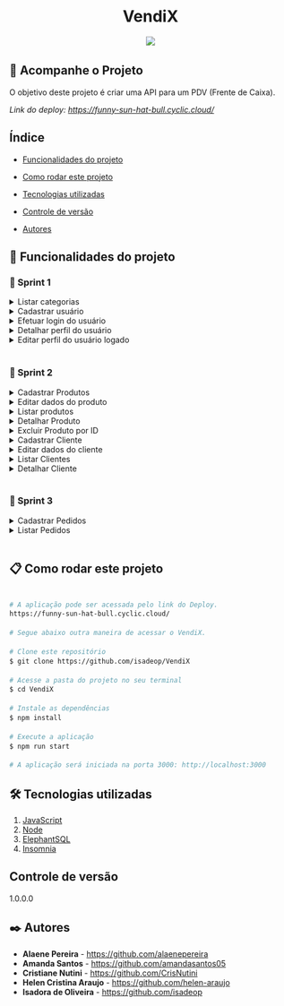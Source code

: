 <h1 align="center"> VendiX </h1>
<p align="center">
<img loading="lazy" src="http://img.shields.io/static/v1?label=STATUS&message=EM%20DESENVOLVIMENTO&color=GREEN&style=for-the-badge"/>
</p>

## 🚀 Acompanhe o Projeto

O objetivo deste projeto é criar uma API para um PDV (Frente de Caixa).

<i>Link do deploy: https://funny-sun-hat-bull.cyclic.cloud/</i>

<!--
<p>Este projeto foi proposto como desafio final do curso de Desenvolvimento de Software com Foco em Backend, ofertado pela Cubos Academy em parceria com o Ifood.</p>

<i>Trello utilizado pelo grupo: https://trello.com/b/UznHg8RW/five-devs-desenvolvimento-pdv</i> -->

## Índice

- <a href="#hammer-funcionalidades-do-projeto"> Funcionalidades do projeto </a>

- <a href="#📋-como-rodar-este-projeto"> Como rodar este projeto</a>

- <a href="#🛠️-tecnologias-utilizadas">Tecnologias utilizadas</a>

- <a href="#controle-de-versão"> Controle de versão </a>

- <a href="#✒️-autores"> Autores </a>

## :hammer: Funcionalidades do projeto
<h3> 📌 Sprint 1 </h3>

<details>
<summary>  Listar categorias </summary>

`GET` `/categoria`

<i>https://funny-sun-hat-bull.cyclic.cloud/categoria</i>

Permite listar todas as categorias dos produtos cadastradas no banco de dados.

 <p> * Informática  * Celulares  * Beleza e Perfumaria * Mercado * Livros e Papelaria * Brinquedos * Moda * Bebê * Jogos

![respostaListarCategorias](./src/assets/respostaListarCategorias.png)
</details>

<details>
<summary>   Cadastrar usuário</summary>
 
`POST` `/usuario`

<i>https://funny-sun-hat-bull.cyclic.cloud/usuario</i>

Esta funcionalidade será utilizada para cadastrar um novo usuário no sistema.

![CadastrarUsuario](./src/assets/CadastrarUsuario.png)
</details>

<details>
<summary>   Efetuar login do usuário </summary>
 
`POST` `/login`

<i>https://funny-sun-hat-bull.cyclic.cloud/login</i>

Esta funcionalidade permite o usuário cadastrado realizar o login no sistema.

![Login](./src/assets/Login.png)

⚠️ Para detalhar ou editar o perfil do usuário será exigido um token de autenticação no header da requisição
</details>

<details>
<summary>   Detalhar perfil do usuário </summary>
`GET` `/usuario`

<i>https://funny-sun-hat-bull.cyclic.cloud/usuario</i>

Essa funcionalidade permite o usuário logado a visualizar os dados do seu próprio perfil, de acordo com a validação do token de autenticação.

![respostaDetalharUsuario](./src/assets/respostaDetalharUsuario.png)
</details>

<details>
<summary>   Editar perfil do usuário logado</summary>
`PUT` `/usuario`:

<i>https://funny-sun-hat-bull.cyclic.cloud/usuario</i>

Essa funcionalidade permite o usuário logado atualizar informações de seu próprio cadastro, de acordo com a validação do token de autenticação.

![editarUsuario](./src/assets/editarUsuario.png)
</details>
<br>
<h3> 📌 Sprint 2 </h3>

<details>
<summary>   Cadastrar Produtos</summary>
 
`POST` `/produto` 

Permite ao usuário logado cadastrar um novo produto no sistema. É possivel tambem vincular uma imagem a um produto.

</details>

<details>
<summary>   Editar dados do produto </summary>
 
`PUT` `/produto/:id`

 Permite o usuário logado a atualizar as informações de um produto cadastrado.
</details>

<details>
<summary>   Listar produtos </summary>
 
`GET` `/produto`

Essa é a rota que será chamada quando o usuário logado quiser listar todos os produtos cadastrados
</details>

<details>
<summary>   Detalhar Produto </summary>
 
`GET` `/produto/:id`

Permite o usuário logado obter um de seus produtos cadastrados, pesquisando pelo id.
</details>

<details>
  <summary>   Excluir Produto por ID </summary>
 
  `DELETE` `/produto/:id`
  
   Essa é a rota que será chamada quando o usuário logado quiser excluir um de seus produtos cadastrados. Quando o produto for excluído também será removida a imagem vinculada a ele na servidor de armazenamento.
</details>

<details>
   <summary>  Cadastrar Cliente </summary>
 
   `POST` `/cliente`

   Permite usuário logado cadastrar um novo cliente no sistema.
</details>

<details>
   <summary>Editar dados do cliente</summary>
 
  `PUT` `/cliente/:id`

  Permite o usuário realizar atualização de um cliente cadastrado.
</details>

<details>
   <summary>Listar Clientes</summary>
 
  `GET` `/cliente`

  Essa é a rota que será chamada quando o usuário logado quiser listar todos os clientes cadastrados.
</details>

<details>
   <summary> Detalhar Cliente </summary>
 
  `GET` `/cliente/:id`

  Essa é a rota que será chamada quando o usuário logado quiser obter um de seus clientes cadastrados.
</details>

<br>
<h3> 📌 Sprint 3 </h3>
<details>
   <summary>Cadastrar Pedidos</summary>
 
  `POST` `/pedido`

  Permite cadastrar um novo pedido no sistema.  Após o pedido ser registrado, será enviado um e-mail para o cliente notificando que o pedido foi efetuado com sucesso.   
</details>

<details>
   <summary>Listar Pedidos</summary>
 
  `GET` `/pedido`

  Permite listar todos os pedidos cadastrados. É possível listar todos os pedidos efetuados, e tambem filtrar os pedidos realizados por um determinado cliente pelo cliente_id. 
</details>

<br>


## 📋 Como rodar este projeto

```bash

# A aplicação pode ser acessada pelo link do Deploy.
https://funny-sun-hat-bull.cyclic.cloud/

# Segue abaixo outra maneira de acessar o VendiX.

# Clone este repositório
$ git clone https://github.com/isadeop/VendiX

# Acesse a pasta do projeto no seu terminal
$ cd VendiX

# Instale as dependências
$ npm install

# Execute a aplicação
$ npm run start

# A aplicação será iniciada na porta 3000: http://localhost:3000


```

## 🛠️ Tecnologias utilizadas

1. [JavaScript](https://developer.mozilla.org/pt-BR/docs/Web/JavaScript)
2. [Node](https://nodejs.org/pt-br/about)
3. [ElephantSQL](https://www.elephantsql.com/docs/index.html)
4. [Insomnia](https://docs.insomnia.rest/insomnia/get-started)

## Controle de versão

1.0.0.0

## ✒️ Autores

- **Alaene Pereira** - https://github.com/alaenepereira
- **Amanda Santos** - https://github.com/amandasantos05
- **Cristiane Nutini** - https://github.com/CrisNutini
- **Helen Cristina Araujo** - https://github.com/helen-araujo
- **Isadora de Oliveira** - https://github.com/isadeop
